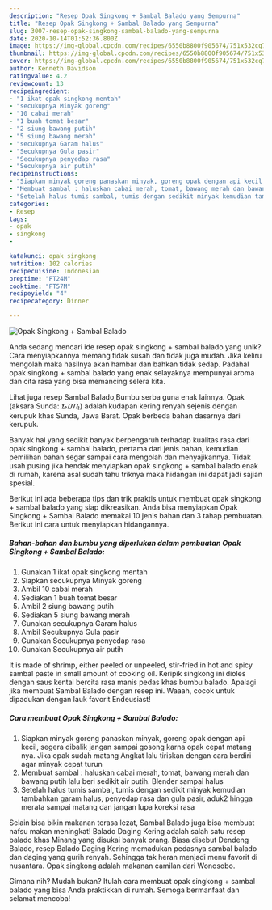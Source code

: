 ```yaml
---
description: "Resep Opak Singkong + Sambal Balado yang Sempurna"
title: "Resep Opak Singkong + Sambal Balado yang Sempurna"
slug: 3007-resep-opak-singkong-sambal-balado-yang-sempurna
date: 2020-10-14T01:52:36.800Z
image: https://img-global.cpcdn.com/recipes/6550b8800f905674/751x532cq70/opak-singkong-sambal-balado-foto-resep-utama.jpg
thumbnail: https://img-global.cpcdn.com/recipes/6550b8800f905674/751x532cq70/opak-singkong-sambal-balado-foto-resep-utama.jpg
cover: https://img-global.cpcdn.com/recipes/6550b8800f905674/751x532cq70/opak-singkong-sambal-balado-foto-resep-utama.jpg
author: Kenneth Davidson
ratingvalue: 4.2
reviewcount: 13
recipeingredient:
- "1 ikat opak singkong mentah"
- "secukupnya Minyak goreng"
- "10 cabai merah"
- "1 buah tomat besar"
- "2 siung bawang putih"
- "5 siung bawang merah"
- "secukupnya Garam halus"
- "Secukupnya Gula pasir"
- "Secukupnya penyedap rasa"
- "Secukupnya air putih"
recipeinstructions:
- "Siapkan minyak goreng panaskan minyak, goreng opak dengan api kecil, segera dibalik jangan sampai gosong karna opak cepat matang nya. Jika opak sudah matang Angkat lalu tiriskan dengan cara berdiri agar minyak cepat turun"
- "Membuat sambal : haluskan cabai merah, tomat, bawang merah dan bawang putih lalu beri sedikit air putih. Blender sampai halus"
- "Setelah halus tumis sambal, tumis dengan sedikit minyak kemudian tambahkan garam halus, penyedap rasa dan gula pasir, aduk2 hingga merata sampai matang dan jangan lupa koreksi rasa"
categories:
- Resep
tags:
- opak
- singkong
- 

katakunci: opak singkong  
nutrition: 102 calories
recipecuisine: Indonesian
preptime: "PT24M"
cooktime: "PT57M"
recipeyield: "4"
recipecategory: Dinner

---
```



![Opak Singkong + Sambal Balado](https://img-global.cpcdn.com/recipes/6550b8800f905674/751x532cq70/opak-singkong-sambal-balado-foto-resep-utama.jpg)

Anda sedang mencari ide resep opak singkong + sambal balado yang unik? Cara menyiapkannya memang tidak susah dan tidak juga mudah. Jika keliru mengolah maka hasilnya akan hambar dan bahkan tidak sedap. Padahal opak singkong + sambal balado yang enak selayaknya mempunyai aroma dan cita rasa yang bisa memancing selera kita.

Lihat juga resep Sambal Balado,Bumbu serba guna enak lainnya. Opak (aksara Sunda: ᮇᮕᮊ᮪) adalah kudapan kering renyah sejenis dengan kerupuk khas Sunda, Jawa Barat. Opak berbeda bahan dasarnya dari kerupuk.

Banyak hal yang sedikit banyak berpengaruh terhadap kualitas rasa dari opak singkong + sambal balado, pertama dari jenis bahan, kemudian pemilihan bahan segar sampai cara mengolah dan menyajikannya. Tidak usah pusing jika hendak menyiapkan opak singkong + sambal balado enak di rumah, karena asal sudah tahu triknya maka hidangan ini dapat jadi sajian spesial.


Berikut ini ada beberapa tips dan trik praktis untuk membuat opak singkong + sambal balado yang siap dikreasikan. Anda bisa menyiapkan Opak Singkong + Sambal Balado memakai 10 jenis bahan dan 3 tahap pembuatan. Berikut ini cara untuk menyiapkan hidangannya.

<!--inarticleads1-->

##### Bahan-bahan dan bumbu yang diperlukan dalam pembuatan Opak Singkong + Sambal Balado:

1. Gunakan 1 ikat opak singkong mentah
1. Siapkan secukupnya Minyak goreng
1. Ambil 10 cabai merah
1. Sediakan 1 buah tomat besar
1. Ambil 2 siung bawang putih
1. Sediakan 5 siung bawang merah
1. Gunakan secukupnya Garam halus
1. Ambil Secukupnya Gula pasir
1. Gunakan Secukupnya penyedap rasa
1. Gunakan Secukupnya air putih


It is made of shrimp, either peeled or unpeeled, stir-fried in hot and spicy sambal paste in small amount of cooking oil. Keripik singkong ini dioles dengan saus kental bercita rasa manis pedas khas bumbu balado. Apalagi jika membuat Sambal Balado dengan resep ini. Waaah, cocok untuk dipadukan dengan lauk favorit Endeusiast! 

<!--inarticleads2-->

##### Cara membuat Opak Singkong + Sambal Balado:

1. Siapkan minyak goreng panaskan minyak, goreng opak dengan api kecil, segera dibalik jangan sampai gosong karna opak cepat matang nya. Jika opak sudah matang Angkat lalu tiriskan dengan cara berdiri agar minyak cepat turun
1. Membuat sambal : haluskan cabai merah, tomat, bawang merah dan bawang putih lalu beri sedikit air putih. Blender sampai halus
1. Setelah halus tumis sambal, tumis dengan sedikit minyak kemudian tambahkan garam halus, penyedap rasa dan gula pasir, aduk2 hingga merata sampai matang dan jangan lupa koreksi rasa


Selain bisa bikin makanan terasa lezat, Sambal Balado juga bisa membuat nafsu makan meningkat! Balado Daging Kering adalah salah satu resep balado khas Minang yang disukai banyak orang. Biasa disebut Dendeng Balado, resep Balado Daging Kering memadukan pedasnya sambal balado dan daging yang gurih renyah. Sehingga tak heran menjadi menu favorit di nusantara. Opak singkong adalah makanan camilan dari Wonosobo. 

Gimana nih? Mudah bukan? Itulah cara membuat opak singkong + sambal balado yang bisa Anda praktikkan di rumah. Semoga bermanfaat dan selamat mencoba!
